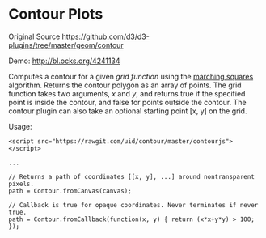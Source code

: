 # Contour Plots

Original Source <https://github.com/d3/d3-plugins/tree/master/geom/contour>

Demo: <http://bl.ocks.org/4241134>

Computes a contour for a given *grid function* using the [marching squares](http://en.wikipedia.org/wiki/Marching_squares) algorithm. Returns the contour polygon as an array of points. The grid function takes two arguments, *x* and *y*, and returns true if the specified point is inside the contour, and false for points outside the contour. The contour plugin can also take an optional starting point [x, y] on the grid.

Usage:
```
<script src="https://rawgit.com/uid/contour/master/contourjs"></script>

...

// Returns a path of coordinates [[x, y], ...] around nontransparent pixels.
path = Contour.fromCanvas(canvas);

// Callback is true for opaque coordinates. Never terminates if never true.
path = Contour.fromCallback(function(x, y) { return (x*x+y*y) > 100; });
```
